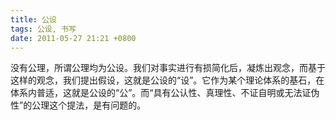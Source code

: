 ```yaml
---
title: 公设
tags: 公设, 书写
date: 2011-05-27 21:21 +0800
---
```



没有公理，所谓公理均为公设。我们对事实进行有损简化后，凝炼出观念，而基于这样的观念，我们提出假设，这就是公设的“设”。它作为某个理论体系的基石，在体系内普适，这就是公设的“公”。而“具有公认性、真理性、不证自明或无法证伪性”的公理这个提法，是有问题的。

